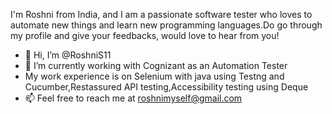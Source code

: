 I'm Roshni from India, and I am a passionate software tester who loves to automate new things and learn new programming languages.Do go through my profile and give your feedbacks, would love to hear from you!

- 👋 Hi, I’m @RoshniS11
- 🌱 I’m currently working with Cognizant as an Automation Tester
-   My work experience is on Selenium with java using Testng and Cucumber,Restassured API testing,Accessibility testing using Deque
- 📫 Feel free to reach me at roshnimyself@gmail.com

<!---
RoshniS11/RoshniS11 is a ✨ special ✨ repository because its `README.md` (this file) appears on your GitHub profile.
You can click the Preview link to take a look at your changes.
--->
